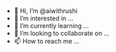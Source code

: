 - 👋 Hi, I’m @aiwithrushi
- 👀 I’m interested in ...
- 🌱 I’m currently learning ...
- 💞️ I’m looking to collaborate on ...
- 📫 How to reach me ...

<!---
aiwithrushi/aiwithrushi is a ✨ special ✨ repository because its `README.md` (this file) appears on your GitHub profile.
You can click the Preview link to take a look at your changes.
--->
